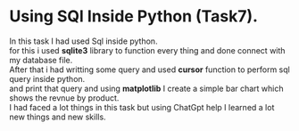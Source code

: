 # Using SQl Inside Python (Task7).
In this task I had used Sql inside python.  
for this i used ******sqlite3****** library to function every thing and done connect with my database file.  
After that i had writting some query and used ****cursor**** function to perform sql query inside python.  
and print that query and using ****matplotlib**** I create a simple bar chart which shows the revnue by product.  
I had faced a lot things in this task but using ChatGpt help I learned a lot new things and new skills.   

